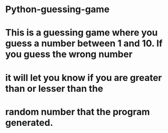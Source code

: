 # Python-guessing-game
# This is a guessing game where you guess a number between 1 and 10. If you guess the wrong number 
# it will let you know if you are greater than or lesser than the 
# random number that the program generated.
